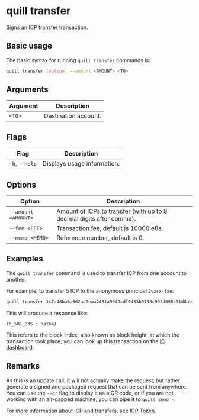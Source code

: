 # quill transfer

Signs an ICP transfer transaction.

## Basic usage

The basic syntax for running `quill transfer` commands is:

``` bash
quill transfer [option] --amount <AMOUNT> <TO>
```

## Arguments

| Argument | Description          |
|----------|----------------------|
| `<TO>`   | Destination account. |

## Flags

| Flag           | Description                 |
|----------------|-----------------------------|
| `-h`, `--help` | Displays usage information. |

## Options

| Option              | Description                                                           |
|---------------------|-----------------------------------------------------------------------|
| `--amount <AMOUNT>` | Amount of ICPs to transfer (with up to 8 decimal digits after comma). |
| `--fee <FEE>`       | Transaction fee, default is 10000 e8s.                                |
| `--memo <MEMO>`     | Reference number, default is 0.                                       |

## Examples

The `quill transfer` command is used to transfer ICP from one account to another. 

For example, to transfer 5 ICP to the anonymous principal `2vxsx-fae`:

```sh
quill transfer 1c7a48ba6a562aa9eaa2481a9049cdf0433b9738c992d698c31d8abf89cadc79 --amount 5
```

This will produce a response like:

```candid
(5_581_035 : nat64)
```

This refers to the block index, also known as block height, at which the transaction took place; you can look up this transaction on the [IC dashboard].

## Remarks

As this is an update call, it will not actually make the request, but rather generate a signed and packaged request that can be sent from anywhere. You can use the `--qr` flag to display it as a QR code, or if you are not working with an air-gapped machine, you can pipe it to `quill send -`.

For more information about ICP and transfers, see [ICP Token].

[IC dashboard]: https://dashboard.internetcomputer.org/
[ICP Token]: https://wiki.internetcomputer.org/wiki/ICP_token
